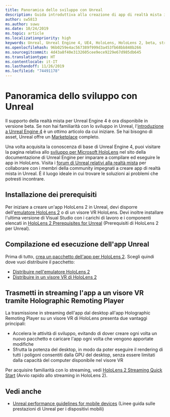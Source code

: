 ```yaml
---
title: Panoramica dello sviluppo con Unreal
description: Guida introduttiva alla creazione di app di realtà mista in Unreal.
author: sw5813
ms.author: suwu
ms.date: 10/24/2019
ms.topic: article
ms.localizationpriority: high
keywords: Unreal, Unreal Engine 4, UE4, HoloLens, HoloLens 2, beta, streaming, controllo remoto, realtà mista, sviluppo, guida introduttiva, nuovo progetto, emulatore, documentazione
ms.openlocfilehash: 96b0259e4ac567389f999d3a453fb68bb848b266
ms.sourcegitcommit: 4d43a8f40e3132605cee9ece9229e67d985db645
ms.translationtype: HT
ms.contentlocale: it-IT
ms.lasthandoff: 11/26/2019
ms.locfileid: "74491178"
---
```

# <a name="unreal-development-overview"></a>Panoramica dello sviluppo con Unreal

Il supporto della realtà mista per Unreal Engine 4 è ora disponibile in versione beta. Se non hai familiarità con lo sviluppo in Unreal, l'<a href="https://docs.unrealengine.com//GettingStarted/index.html" target="_blank">introduzione a Unreal Engine 4</a> è un ottimo articolo da cui iniziare. Se hai bisogno di asset, Unreal offre un <a href="https://www.unrealengine.com/marketplace//store" target="_blank">Marketplace</a> completo. 

Una volta acquisita la conoscenza di base di Unreal Engine 4, puoi visitare la pagina relativa allo <a href="https://docs.unrealengine.com//Platforms/AR/HoloLens2/index.html" target="_blank">sviluppo per Microsoft HoloLens</a> nel sito della documentazione di Unreal Engine per imparare a compilare ed eseguire le app in HoloLens. Visita i <a href="https://forums.unrealengine.com/development-discussion/vr-ar-development" target="_blank">forum di Unreal relativi alla realtà mista</a> per collaborare con i membri della community impegnati a creare app di realtà mista in Unreal. È il luogo ideale in cui trovare le soluzioni ai problemi che potresti incontrare.

## <a name="installing-the-prerequisites"></a>Installazione dei prerequisiti

Per iniziare a creare un'app HoloLens 2 in Unreal, devi disporre dell'[emulatore HoloLens 2](using-the-hololens-emulator.md) o di un visore VR HoloLens. Devi inoltre installare l'ultima versione di Visual Studio con i carichi di lavoro e i componenti elencati in <a href="https://docs.unrealengine.com//Platforms/AR/HoloLens2/Prerequisites/index.html" target="_blank">HoloLens 2 Prerequisites for Unreal</a> (Prerequisiti di HoloLens 2 per Unreal).

## <a name="building-and-running-your-unreal-app"></a>Compilazione ed esecuzione dell'app Unreal

Prima di tutto, <a href="https://docs.unrealengine.com//Platforms/AR/HoloLens2/HowTo/PackageApp/index.html" target="_blank">crea un pacchetto dell'app per HoloLens 2</a>. Scegli quindi dove vuoi distribuire il pacchetto:
* <a href="https://docs.unrealengine.com//Platforms/AR/HoloLens2/QuickStartEmulator/index.html" target="_blank">Distribuire nell'emulatore HoloLens 2</a>
* <a href="https://docs.unrealengine.com//Platforms/AR/HoloLens2/QuickStartDevice/index.html" target="_blank">Distribuire in un visore VR di HoloLens 2</a>

## <a name="streaming-your-app-to-a-headset-via-the-holographic-remoting-player"></a>Trasmetti in streaming l'app a un visore VR tramite Holographic Remoting Player

La trasmissione in streaming dell'app dal desktop all'app Holographic Remoting Player su un visore VR di HoloLens presenta due vantaggi principali: 
* Accelera le attività di sviluppo, evitando di dover creare ogni volta un nuovo pacchetto e caricare l'app ogni volta che vengono apportate modifiche
* Sfrutta la potenza del desktop, in modo da poter eseguire il rendering di tutti i poligoni consentiti dalla GPU del desktop, senza essere limitati dalla capacità del computer disponibile nel visore VR

Per acquisire familiarità con lo streaming, vedi <a href="https://docs.unrealengine.com//Platforms/AR/HoloLens2/QuickStartStreaming/index.html" target="_blank">HoloLens 2 Streaming Quick Start</a>[]() (Avvio rapido allo streaming in HoloLens 2).

## <a name="see-also"></a>Vedi anche
* <a href="https://docs.unrealengine.com//Platforms/Mobile/Performance/index.html" target="_blank">Unreal performance guidelines for mobile devices</a> (Linee guida sulle prestazioni di Unreal per i dispositivi mobili)
